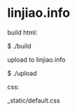 # linjiao.info

build html:

 $ ./build

upload to linjiao.info

 $ ./upload

css:

 _static/default.css
